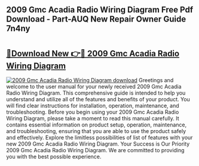 ## 2009 Gmc Acadia Radio Wiring Diagram Free Pdf Download - Part-AUQ New Repair Owner Guide 7n4ny

# <h2><a href="http://dfpf4py.blite.top/?on=2009+Gmc+Acadia+Radio+Wiring+Diagram">🔗Download New 👉🔴 2009 Gmc Acadia Radio Wiring Diagram</a></h2>

[![2009 Gmc Acadia Radio Wiring Diagram download](https://i.imgur.com/lujVjoI.png)](http://dfpf4py.blite.top/?on=2009+Gmc+Acadia+Radio+Wiring+Diagram)
Greetings and welcome to the user manual for your newly received 2009 Gmc Acadia Radio Wiring Diagram. This comprehensive guide is intended to help you understand and utilize all of the features and benefits of your product. You will find clear instructions for installation, operation, maintenance, and troubleshooting. Before you begin using your 2009 Gmc Acadia Radio Wiring Diagram, please take a moment to read this manual carefully. It contains essential information on product setup, operation, maintenance, and troubleshooting, ensuring that you are able to use the product safely and effectively. Explore the limitless possibilities of list of features with your new 2009 Gmc Acadia Radio Wiring Diagram. Your Success is Our Priority 2009 Gmc Acadia Radio Wiring Diagram. We are committed to providing you with the best possible experience.

